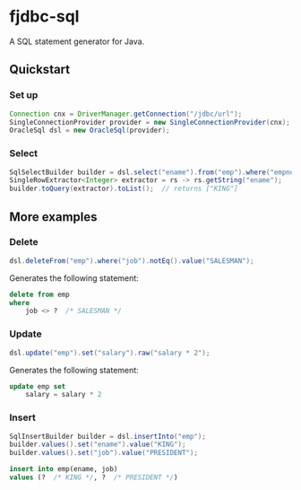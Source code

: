# fjdbc-sql
A SQL statement generator for Java.

## Quickstart

### Set up
```java
Connection cnx = DriverManager.getConnection("/jdbc/url");
SingleConnectionProvider provider = new SingleConnectionProvider(cnx);
OracleSql dsl = new OracleSql(provider);
```

### Select
```java
SqlSelectBuilder builder = dsl.select("ename").from("emp").where("empno").eq().value(1);
SingleRowExtractor<Integer> extractor = rs -> rs.getString("ename");
builder.toQuery(extractor).toList();  // returns ["KING"]
```

## More examples

### Delete
```java
dsl.deleteFrom("emp").where("job").notEq().value("SALESMAN");
````
Generates the following statement:
```SQL
delete from emp
where
    job <> ?  /* SALESMAN */
```

### Update
```java
dsl.update("emp").set("salary").raw("salary * 2");
```
Generates the following statement:
```SQL
update emp set
    salary = salary * 2
```
### Insert
```java
SqlInsertBuilder builder = dsl.insertInto("emp");
builder.values().set("ename").value("KING");
builder.values().set("job").value("PRESIDENT");
```

```SQL
insert into emp(ename, job)
values (?  /* KING */, ?  /* PRESIDENT */)
```
